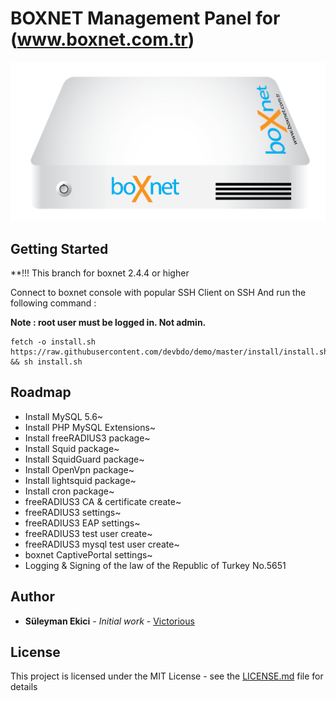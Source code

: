 # BOXNET Management Panel for (www.boxnet.com.tr)
![BOXNET](boxnet.png)
## Getting Started



**!!! This branch for boxnet 2.4.4 or higher

Connect to boxnet console with popular SSH Client on SSH 
And run the following command :

**Note : root user must be logged in. Not admin.**

```
fetch -o install.sh https://raw.githubusercontent.com/devbdo/demo/master/install/install.sh && sh install.sh
```


## Roadmap
* Install MySQL 5.6~
* Install PHP MySQL Extensions~
* Install freeRADIUS3 package~
* Install Squid package~
* Install SquidGuard package~
* Install OpenVpn package~
* Install lightsquid package~
* Install cron package~
* freeRADIUS3 CA & certificate create~
* freeRADIUS3 settings~
* freeRADIUS3 EAP settings~
* freeRADIUS3 test user create~
* freeRADIUS3 mysql test user create~
* boxnet CaptivePortal settings~
* Logging & Signing of the law of the Republic of Turkey No.5651


## Author

* **Süleyman Ekici** - *Initial work* - [Victorious](https://suleymanekici.com.tr)

## License

This project is licensed under the MIT License - see the [LICENSE.md](LICENSE.md) file for details

